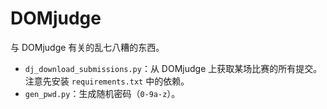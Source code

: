# DOMjudge

与 DOMjudge 有关的乱七八糟的东西。

- `dj_download_submissions.py`：从 DOMjudge 上获取某场比赛的所有提交。注意先安装 `requirements.txt` 中的依赖。
- `gen_pwd.py`：生成随机密码（`0-9a-z`）。
